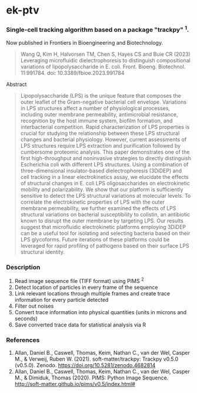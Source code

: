 # ek-ptv
### Single-cell tracking algorithm based on a package "trackpy" <sup>1</sup>.

Now published in Frontiers in Bioengineering and Biotechnology.
> Wang Q, Kim H, Halvorsen TM, Chen S, Hayes CS and Buie CR (2023) Leveraging microfluidic dielectrophoresis to distinguish compositional variations of lipopolysaccharide in E. coli. Front. Bioeng. Biotechnol. 11:991784. doi: 10.3389/fbioe.2023.991784

Abstract
> Lipopolysaccharide (LPS) is the unique feature that composes the outer leaflet of the Gram-negative bacterial cell envelope. Variations in LPS structures affect a number of physiological processes, including outer membrane permeability, antimicrobial resistance, recognition by the host immune system, biofilm formation, and interbacterial competition. Rapid characterization of LPS properties is crucial for studying the relationship between these LPS structural changes and bacterial physiology. However, current assessments of LPS structures require LPS extraction and purification followed by cumbersome proteomic analysis. This paper demonstrates one of the first high-throughput and noninvasive strategies to directly distinguish Escherichia coli with different LPS structures. Using a combination of three-dimensional insulator-based dielectrophoresis (3DiDEP) and cell tracking in a linear electrokinetics assay, we elucidate the effects of structural changes in E. coli LPS oligosaccharides on electrokinetic mobility and polarizability. We show that our platform is sufficiently sensitive to detect the LPS structural variations at molecular levels. To correlate the electrokinetic properties of LPS with the outer membrane permeability, we further examined the effects of LPS structural variations on bacterial susceptibility to colistin, an antibiotic known to disrupt the outer membrane by targeting LPS. Our results suggest that microfluidic electrokinetic platforms employing 3DiDEP can be a useful tool for isolating and selecting bacteria based on their LPS glycoforms. Future iterations of these platforms could be leveraged for rapid profiling of pathogens based on their surface LPS structural identity.

### Description
1) Read image sequence file (TIFF format) using PIMS <sup>2</sup>
2) Detect location of particles in every frame of the sequence
3) Link relevant locations through multiple frames and create trace information for every particle detected
4) Filter out noises
5) Convert trace information into physical quantities (units in microns and seconds)
6) Save converted trace data for statistical analysis via R

### References
1) Allan, Daniel B., Caswell, Thomas, Keim, Nathan C., van der Wel, Casper M., & Verweij, Ruben W. (2021). soft-matter/trackpy: Trackpy v0.5.0 (v0.5.0). Zenodo. https://doi.org/10.5281/zenodo.4682814
2) Allan, Daniel B., Caswell, Thomas, Keim, Nathan C., van der Wel, Casper M., & Dimiduk, Thomas (2020). PIMS: Python Image Sequence. http://soft-matter.github.io/pims/v0.5/index.html#
